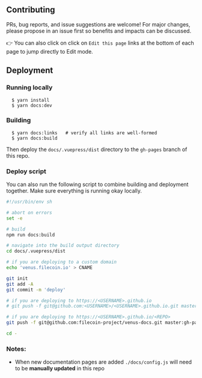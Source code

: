 ## Contributing

PRs, bug reports, and issue suggestions are welcome! For major changes, please propose in an issue first so benefits and impacts can be discussed.

👉 You can also click on click on `Edit this page` links at the bottom of each page to jump directly to Edit mode.

## Deployment

### Running locally

```
  $ yarn install
  $ yarn docs:dev 
```

### Building

```
  $ yarn docs:links   # verify all links are well-formed
  $ yarn docs:build
```

Then deploy the `docs/.vuepress/dist` directory to the `gh-pages` branch of this repo.

### Deploy script

You can also run the following script to combine building and deployment together. Make sure everything is running okay locally.

```bash
#!/usr/bin/env sh

# abort on errors
set -e

# build
npm run docs:build

# navigate into the build output directory
cd docs/.vuepress/dist

# if you are deploying to a custom domain
echo 'venus.filecoin.io' > CNAME

git init
git add -A
git commit -m 'deploy'

# if you are deploying to https://<USERNAME>.github.io
# git push -f git@github.com:<USERNAME>/<USERNAME>.github.io.git master

# if you are deploying to https://<USERNAME>.github.io/<REPO>
git push -f git@github.com:filecoin-project/venus-docs.git master:gh-pages

cd -
```

### Notes:

- When new documentation pages are added `./docs/config.js` will need to be **manually updated** in this repo